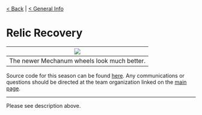 [< Back](../index.md) | [< General Info](./index.md)

# Relic Recovery

| <image src="../images/RelicRecovery/RelicRecoveryImg.png" style="max-width: 100%; border: none; box-shadow: none;" /> |
| :---: |
| The newer Mechanum wheels look much better. |

Source code for this season can be found [here](https://github.com/Schierkes/Trobotix_2018-Code). Any communications or questions should be directed at the team organization linked on the [main page](../index.md).  

___

Please see description above.
